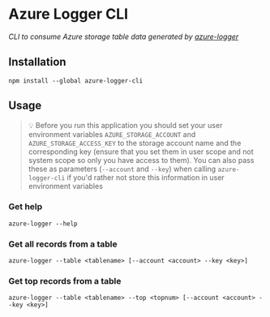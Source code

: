 # Azure Logger CLI

*CLI to consume Azure storage table data generated by [azure-logger](https://www.npmjs.com/package/azure-logger)*

## Installation

```
npm install --global azure-logger-cli
```

## Usage

> :bulb: Before you run this application you should set your user environment variables `AZURE_STORAGE_ACCOUNT` and `AZURE_STORAGE_ACCESS_KEY` to the storage account name and the corresponding key (ensure that you set them in user scope and not system scope so only you have access to them).  You can also pass these as parameters (`--account` and `--key`) when calling `azure-logger-cli` if you'd rather not store this information in user environment variables

### Get help

```
azure-logger --help
```

### Get all records from a table

```
azure-logger --table <tablename> [--account <account> --key <key>]
```

### Get top records from a table

```
azure-logger --table <tablename> --top <topnum> [--account <account> --key <key>]
```